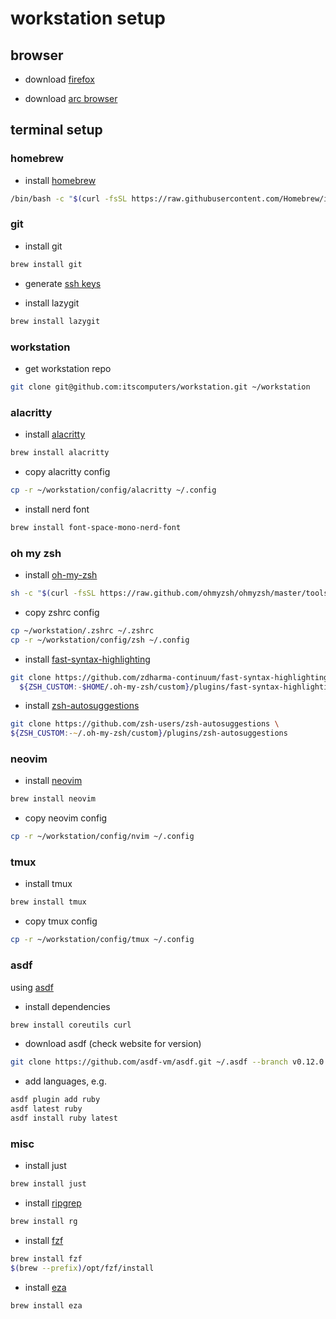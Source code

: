 # workstation setup

## browser

- download [firefox](https://www.mozilla.org/en-US/firefox/)

- download [arc browser](https://arc.net/)

## terminal setup

### homebrew

- install [homebrew](https://brew.sh)

```zsh
/bin/bash -c "$(curl -fsSL https://raw.githubusercontent.com/Homebrew/install/HEAD/install.sh)"
```

### git

- install git

```zsh
brew install git
```

- generate [ssh keys](https://docs.github.com/en/github/authenticating-to-github/connecting-to-github-with-ssh/generating-a-new-ssh-key-and-adding-it-to-the-ssh-agent)

- install lazygit

```zsh
brew install lazygit
```

### workstation

- get workstation repo

```zsh
git clone git@github.com:itscomputers/workstation.git ~/workstation
```

### alacritty

- install [alacritty](https://alacritty.org/config-alacritty.html)

```zsh
brew install alacritty
```

- copy alacritty config

```zsh
cp -r ~/workstation/config/alacritty ~/.config
```

- install nerd font

```zsh
brew install font-space-mono-nerd-font
```

### oh my zsh

- install [oh-my-zsh](https://ohmyz.sh/)

```zsh
sh -c "$(curl -fsSL https://raw.github.com/ohmyzsh/ohmyzsh/master/tools/install.sh)"
```

- copy zshrc config

```zsh
cp ~/workstation/.zshrc ~/.zshrc
cp -r ~/workstation/config/zsh ~/.config
```

- install [fast-syntax-highlighting](https://github.com/zdharma-continuum/fast-syntax-highlighting)

```zsh
git clone https://github.com/zdharma-continuum/fast-syntax-highlighting.git \
  ${ZSH_CUSTOM:-$HOME/.oh-my-zsh/custom}/plugins/fast-syntax-highlighting
```

- install [zsh-autosuggestions](https://github.com/zsh-users/zsh-autosuggestions)

```zsh
git clone https://github.com/zsh-users/zsh-autosuggestions \
${ZSH_CUSTOM:-~/.oh-my-zsh/custom}/plugins/zsh-autosuggestions
```

### neovim

- install [neovim](https://github.com/neovim/neovim/)

```zsh
brew install neovim
```

- copy neovim config

```zsh
cp -r ~/workstation/config/nvim ~/.config
```

### tmux

- install tmux

```zsh
brew install tmux
```

- copy tmux config

```zsh
cp -r ~/workstation/config/tmux ~/.config
```

### asdf

using [asdf](https://asdf-vm.com/guide/getting-started.html)

- install dependencies

```zsh
brew install coreutils curl
```

- download asdf (check website for version)

```zsh
git clone https://github.com/asdf-vm/asdf.git ~/.asdf --branch v0.12.0
```

- add languages, e.g.

```zsh
asdf plugin add ruby
asdf latest ruby
asdf install ruby latest
```

### misc

- install just

```zsh
brew install just
```

- install [ripgrep](https://github.com/BurntSushi/ripgrep)

```zsh
brew install rg
```

- install [fzf](https://github.com/junegunn/fzf)

```zsh
brew install fzf
$(brew --prefix)/opt/fzf/install
```

- install [eza](https://github.com/eza-community/eza)

```zsh
brew install eza
```
